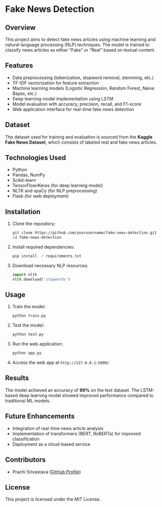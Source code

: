 # Fake News Detection

## Overview
This project aims to detect fake news articles using machine learning and natural language processing (NLP) techniques. The model is trained to classify news articles as either "Fake" or "Real" based on textual content.

## Features
- Data preprocessing (tokenization, stopword removal, stemming, etc.)
- TF-IDF vectorization for feature extraction
- Machine learning models (Logistic Regression, Random Forest, Naive Bayes, etc.)
- Deep learning model implementation using LSTM
- Model evaluation with accuracy, precision, recall, and F1-score
- Web application interface for real-time fake news detection

## Dataset
The dataset used for training and evaluation is sourced from the **Kaggle Fake News Dataset**, which consists of labeled real and fake news articles.

## Technologies Used
- Python
- Pandas, NumPy
- Scikit-learn
- TensorFlow/Keras (for deep learning model)
- NLTK and spaCy (for NLP preprocessing)
- Flask (for web deployment)

## Installation
1. Clone the repository:
   ```bash
   git clone https://github.com/yourusername/fake-news-detection.git
   cd fake-news-detection
   ```
2. Install required dependencies:
   ```bash
   pip install -r requirements.txt
   ```
3. Download necessary NLP resources:
   ```python
   import nltk
   nltk.download('stopwords')
   ```

## Usage
1. Train the model:
   ```bash
   python train.py
   ```
2. Test the model:
   ```bash
   python test.py
   ```
3. Run the web application:
   ```bash
   python app.py
   ```
4. Access the web app at `http://127.0.0.1:5000/`

## Results
The model achieved an accuracy of **99%** on the test dataset. The LSTM-based deep learning model showed improved performance compared to traditional ML models.

## Future Enhancements
- Integration of real-time news article analysis
- Implementation of transformers (BERT, RoBERTa) for improved classification
- Deployment as a cloud-based service

## Contributors
- Prachi Srivastava ([GitHub Profile](https://github.com/Prachi24-com))

## License
This project is licensed under the MIT License.


